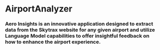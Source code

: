 # AirportAnalyzer
### Aero Insights is an innovative application designed to extract data from the Skytrax website for any given airport and utilize Language Model capabilities to offer insightful feedback on how to enhance the airport experience.







